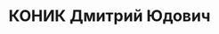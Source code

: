 ---
title: КОНИК Дмитрий Юдович
description: 'Род. в 1898, Белоруссия, Туровский р-н, дер. Бухча, еврей, обр.: высшее,
  член ВКП(б) с 1915, исключен в 1937г. в связи с арестом. Проживал: Минск, ул. К.
  Маркса, 2-й дом Советов, кв. 16. Заведующий, Отдел партпропаганды ЦК КП(б)Б

  Арестован 01.09.1937. Обв. по ст. 69, 70, 76 УК БССР - член а/с троцкистской орг.
  Приговор: ВК ВС СССР, 24.11.1937 – ВМН с конфискацией имущества. Расстрелян 24.11.1937,
  г.Минск.

  Реабилитирован ВК ВС СССР 13.10.1956'
---